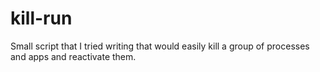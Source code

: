 # kill-run
Small script that I tried writing that would easily kill a group of processes and apps and reactivate them. 
